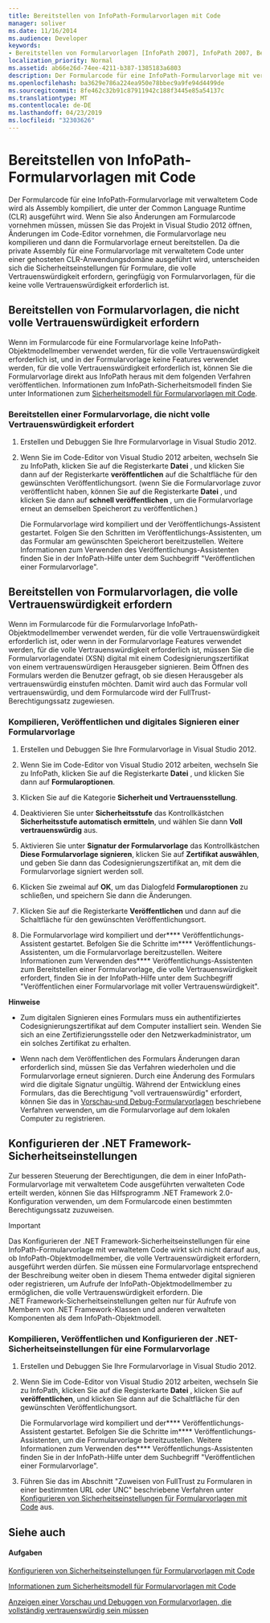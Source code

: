 ```yaml
---
title: Bereitstellen von InfoPath-Formularvorlagen mit Code
manager: soliver
ms.date: 11/16/2014
ms.audience: Developer
keywords:
- Bereitstellen von Formularvorlagen [InfoPath 2007], InfoPath 2007, Bereitstellen von Formularvorlagen, Formularvorlagen [InfoPath 2007], Deploying,. NET Framework-Sicherheitseinstellungen [InfoPath 2007], Bereitstellung [InfoPath 2007], Formularvorlagen
localization_priority: Normal
ms.assetid: ab66e26d-74ee-4211-b387-1385183a6803
description: Der Formularcode für eine InfoPath-Formularvorlage mit verwaltetem Code wird als Assembly kompiliert, die unter der Common Language Runtime (CLR) ausgeführt wird. Wenn Sie also Änderungen am Formularcode vornehmen müssen, müssen Sie das Projekt in Visual Studio 2012 öffnen, Änderungen im Code-Editor vornehmen, die Formularvorlage neu kompilieren und dann die Formularvorlage erneut bereitstellen. Da die private Assembly für eine Formularvorlage mit verwaltetem Code unter einer gehosteten CLR-Anwendungsdomäne ausgeführt wird, unterscheiden sich die Sicherheitseinstellungen für Formulare, die volle Vertrauenswürdigkeit erfordern, geringfügig von Formularvorlagen, für die keine volle Vertrauenswürdigkeit erforderlich ist.
ms.openlocfilehash: ba3629e786a224ea950e78bbec9a9fe94d4499de
ms.sourcegitcommit: 8fe462c32b91c87911942c188f3445e85a54137c
ms.translationtype: MT
ms.contentlocale: de-DE
ms.lasthandoff: 04/23/2019
ms.locfileid: "32303626"
---
```

# <a name="deploy-infopath-form-templates-with-code"></a>Bereitstellen von InfoPath-Formularvorlagen mit Code

Der Formularcode für eine InfoPath-Formularvorlage mit verwaltetem Code wird als Assembly kompiliert, die unter der Common Language Runtime (CLR) ausgeführt wird. Wenn Sie also Änderungen am Formularcode vornehmen müssen, müssen Sie das Projekt in Visual Studio 2012 öffnen, Änderungen im Code-Editor vornehmen, die Formularvorlage neu kompilieren und dann die Formularvorlage erneut bereitstellen. Da die private Assembly für eine Formularvorlage mit verwaltetem Code unter einer gehosteten CLR-Anwendungsdomäne ausgeführt wird, unterscheiden sich die Sicherheitseinstellungen für Formulare, die volle Vertrauenswürdigkeit erfordern, geringfügig von Formularvorlagen, für die keine volle Vertrauenswürdigkeit erforderlich ist.
  
## <a name="deploying-form-templates-that-do-not-require-full-trust"></a>Bereitstellen von Formularvorlagen, die nicht volle Vertrauenswürdigkeit erfordern

Wenn im Formularcode für eine Formularvorlage keine InfoPath-Objektmodellmember verwendet werden, für die volle Vertrauenswürdigkeit erforderlich ist, und in der Formularvorlage keine Features verwendet werden, für die volle Vertrauenswürdigkeit erforderlich ist, können Sie die Formularvorlage direkt aus InfoPath heraus mit dem folgenden Verfahren veröffentlichen. Informationen zum InfoPath-Sicherheitsmodell finden Sie unter Informationen zum [Sicherheitsmodell für Formularvorlagen mit Code](about-the-security-model-for-form-templates-with-code.md).
  
### <a name="deploy-a-form-template-that-does-not-require-full-trust"></a>Bereitstellen einer Formularvorlage, die nicht volle Vertrauenswürdigkeit erfordert

1. Erstellen und Debuggen Sie Ihre Formularvorlage in Visual Studio 2012.
    
2. Wenn Sie im Code-Editor von Visual Studio 2012 arbeiten, wechseln Sie zu InfoPath, klicken Sie auf die Registerkarte **Datei** , und klicken Sie dann auf der Registerkarte **veröffentlichen** auf die Schaltfläche für den gewünschten Veröffentlichungsort. (wenn Sie die Formularvorlage zuvor veröffentlicht haben, können Sie auf die Registerkarte **Datei** , und klicken Sie dann auf **schnell veröffentlichen** , um die Formularvorlage erneut an demselben Speicherort zu veröffentlichen.) 
    
    Die Formularvorlage wird kompiliert und der Veröffentlichungs-Assistent gestartet. Folgen Sie den Schritten im Veröffentlichungs-Assistenten, um das Formular am gewünschten Speicherort bereitzustellen. Weitere Informationen zum Verwenden des Veröffentlichungs-Assistenten finden Sie in der InfoPath-Hilfe unter dem Suchbegriff "Veröffentlichen einer Formularvorlage".
    
## <a name="deploying-form-templates-that-require-full-trust"></a>Bereitstellen von Formularvorlagen, die volle Vertrauenswürdigkeit erfordern

Wenn im Formularcode für die Formularvorlage InfoPath-Objektmodellmember verwendet werden, für die volle Vertrauenswürdigkeit erforderlich ist, oder wenn in der Formularvorlage Features verwendet werden, für die volle Vertrauenswürdigkeit erforderlich ist, müssen Sie die Formularvorlagendatei (XSN) digital mit einem Codesignierungszertifikat von einem vertrauenswürdigen Herausgeber signieren. Beim Öffnen des Formulars werden die Benutzer gefragt, ob sie diesen Herausgeber als vertrauenswürdig einstufen möchten. Damit wird auch das Formular voll vertrauenswürdig, und dem Formularcode wird der FullTrust-Berechtigungssatz zugewiesen.
  
### <a name="compile-publish-and-digitally-sign-a-form-template"></a>Kompilieren, Veröffentlichen und digitales Signieren einer Formularvorlage

1. Erstellen und Debuggen Sie Ihre Formularvorlage in Visual Studio 2012.
    
2. Wenn Sie im Code-Editor von Visual Studio 2012 arbeiten, wechseln Sie zu InfoPath, klicken Sie auf die Registerkarte **Datei** , und klicken Sie dann auf **Formularoptionen**.
    
3. Klicken Sie auf die Kategorie **Sicherheit und Vertrauensstellung**. 
    
4. Deaktivieren Sie unter **Sicherheitsstufe** das Kontrollkästchen **Sicherheitsstufe automatisch ermitteln**, und wählen Sie dann **Voll vertrauenswürdig** aus.
    
5. Aktivieren Sie unter **Signatur der Formularvorlage** das Kontrollkästchen **Diese Formularvorlage signieren**, klicken Sie auf **Zertifikat auswählen**, und geben Sie dann das Codesignierungszertifikat an, mit dem die Formularvorlage signiert werden soll.
    
6. Klicken Sie zweimal auf **OK**, um das Dialogfeld **Formularoptionen** zu schließen, und speichern Sie dann die Änderungen. 
    
7. Klicken Sie auf die Registerkarte **Veröffentlichen** und dann auf die Schaltfläche für den gewünschten Veröffentlichungsort. 
    
8. Die Formularvorlage wird kompiliert und der**** Veröffentlichungs-Assistent gestartet. Befolgen Sie die Schritte im**** Veröffentlichungs-Assistenten, um die Formularvorlage bereitzustellen. Weitere Informationen zum Verwenden des**** Veröffentlichungs-Assistenten zum Bereitstellen einer Formularvorlage, die volle Vertrauenswürdigkeit erfordert, finden Sie in der InfoPath-Hilfe unter dem Suchbegriff "Veröffentlichen einer Formularvorlage mit voller Vertrauenswürdigkeit". 
    
 **Hinweise**
- Zum digitalen Signieren eines Formulars muss ein authentifiziertes Codesignierungszertifikat auf dem Computer installiert sein. Wenden Sie sich an eine Zertifizierungsstelle oder den Netzwerkadministrator, um ein solches Zertifikat zu erhalten.
    
- Wenn nach dem Veröffentlichen des Formulars Änderungen daran erforderlich sind, müssen Sie das Verfahren wiederholen und die Formularvorlage erneut signieren. Durch eine Änderung des Formulars wird die digitale Signatur ungültig. Während der Entwicklung eines Formulars, das die Berechtigung "voll vertrauenswürdig" erfordert, können Sie das in [Vorschau-und Debug-Formularvorlagen](how-to-preview-and-debug-form-templates-that-require-full-trust.md) beschriebene Verfahren verwenden, um die Formularvorlage auf dem lokalen Computer zu registrieren. 
    
## <a name="configuring-net-framework-security-settings"></a>Konfigurieren der .NET Framework-Sicherheitseinstellungen

Zur besseren Steuerung der Berechtigungen, die dem in einer InfoPath-Formularvorlage mit verwaltetem Code ausgeführten verwalteten Code erteilt werden, können Sie das Hilfsprogramm .NET Framework 2.0-Konfiguration verwenden, um dem Formularcode einen bestimmten Berechtigungssatz zuzuweisen.
  
> [!IMPORTANT]
> Das Konfigurieren der .NET Framework-Sicherheitseinstellungen für eine InfoPath-Formularvorlage mit verwaltetem Code wirkt sich nicht darauf aus, ob InfoPath-Objektmodellmember, die volle Vertrauenswürdigkeit erfordern, ausgeführt werden dürfen. Sie müssen eine Formularvorlage entsprechend der Beschreibung weiter oben in diesem Thema entweder digital signieren oder registrieren, um Aufrufe der InfoPath-Objektmodellmember zu ermöglichen, die volle Vertrauenswürdigkeit erfordern. Die .NET Framework-Sicherheitseinstellungen gelten nur für Aufrufe von Membern von .NET Framework-Klassen und anderen verwalteten Komponenten als dem InfoPath-Objektmodell. 
  
### <a name="compile-publish-and-configure-net-security-settings-for-a-form-template"></a>Kompilieren, Veröffentlichen und Konfigurieren der .NET-Sicherheitseinstellungen für eine Formularvorlage

1. Erstellen und Debuggen Sie Ihre Formularvorlage in Visual Studio 2012.
    
2. Wenn Sie im Code-Editor von Visual Studio 2012 arbeiten, wechseln Sie zu InfoPath, klicken Sie auf die Registerkarte **Datei** , klicken Sie auf **veröffentlichen**, und klicken Sie dann auf die Schaltfläche für den gewünschten Veröffentlichungsort.
    
    Die Formularvorlage wird kompiliert und der**** Veröffentlichungs-Assistent gestartet. Befolgen Sie die Schritte im**** Veröffentlichungs-Assistenten, um die Formularvorlage bereitzustellen. Weitere Informationen zum Verwenden des**** Veröffentlichungs-Assistenten finden Sie in der InfoPath-Hilfe unter dem Suchbegriff "Veröffentlichen einer Formularvorlage".
    
3. Führen Sie das im Abschnitt "Zuweisen von FullTrust zu Formularen in einer bestimmten URL oder UNC" beschriebene Verfahren unter [Konfigurieren von Sicherheitseinstellungen für Formularvorlagen mit Code](how-to-configure-security-settings-for-form-templates-with-code.md) aus.
    
## <a name="see-also"></a>Siehe auch

#### <a name="tasks"></a>Aufgaben

[Konfigurieren von Sicherheitseinstellungen für Formularvorlagen mit Code](how-to-configure-security-settings-for-form-templates-with-code.md)


[Informationen zum Sicherheitsmodell für Formularvorlagen mit Code](about-the-security-model-for-form-templates-with-code.md)
  
[Anzeigen einer Vorschau und Debuggen von Formularvorlagen, die vollständig vertrauenswürdig sein müssen](how-to-preview-and-debug-form-templates-that-require-full-trust.md)

